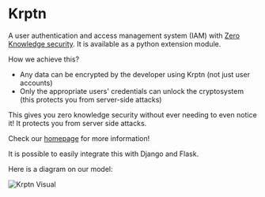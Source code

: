 # Krptn

A user authentication and access management system (IAM) with [Zero Knowledge security](https://www.krptn.dev/news/zero-knowledge/). It is available as a python extension module.

How we achieve this?

- Any data can be encrypted by the developer using Krptn (not just user accounts)
- Only the appropriate users' credentials can unlock the cryptosystem (this protects you from server-side attacks)

This gives you zero knowledge security without ever needing to even notice it! It protects you from server side attacks.

Check our [homepage](https://www.krptn.dev/) for more information!

It is possible to easily integrate this with Django and Flask.

Here is a diagram on our model:

![Krptn Visual](https://www.krptn.dev/krptnDiagram.webp)
